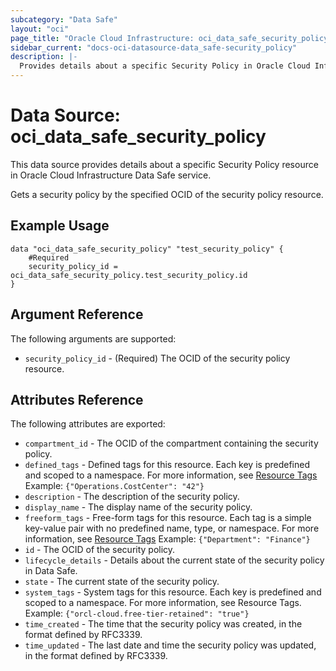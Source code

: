 ```yaml
---
subcategory: "Data Safe"
layout: "oci"
page_title: "Oracle Cloud Infrastructure: oci_data_safe_security_policy"
sidebar_current: "docs-oci-datasource-data_safe-security_policy"
description: |-
  Provides details about a specific Security Policy in Oracle Cloud Infrastructure Data Safe service
---
```


# Data Source: oci_data_safe_security_policy
This data source provides details about a specific Security Policy resource in Oracle Cloud Infrastructure Data Safe service.

Gets a security policy by the specified OCID of the security policy resource.

## Example Usage

```hcl
data "oci_data_safe_security_policy" "test_security_policy" {
	#Required
	security_policy_id = oci_data_safe_security_policy.test_security_policy.id
}
```

## Argument Reference

The following arguments are supported:

* `security_policy_id` - (Required) The OCID of the security policy resource.


## Attributes Reference

The following attributes are exported:

* `compartment_id` - The OCID of the compartment containing the security policy.
* `defined_tags` - Defined tags for this resource. Each key is predefined and scoped to a namespace. For more information, see [Resource Tags](https://docs.cloud.oracle.com/iaas/Content/General/Concepts/resourcetags.htm)  Example: `{"Operations.CostCenter": "42"}` 
* `description` - The description of the security policy.
* `display_name` - The display name of the security policy.
* `freeform_tags` - Free-form tags for this resource. Each tag is a simple key-value pair with no predefined name, type, or namespace. For more information, see [Resource Tags](https://docs.cloud.oracle.com/iaas/Content/General/Concepts/resourcetags.htm)  Example: `{"Department": "Finance"}` 
* `id` - The OCID of the security policy.
* `lifecycle_details` - Details about the current state of the security policy in Data Safe.
* `state` - The current state of the security policy.
* `system_tags` - System tags for this resource. Each key is predefined and scoped to a namespace. For more information, see Resource Tags. Example: `{"orcl-cloud.free-tier-retained": "true"}` 
* `time_created` - The time that the security policy was created, in the format defined by RFC3339.
* `time_updated` - The last date and time the security policy was updated, in the format defined by RFC3339.

